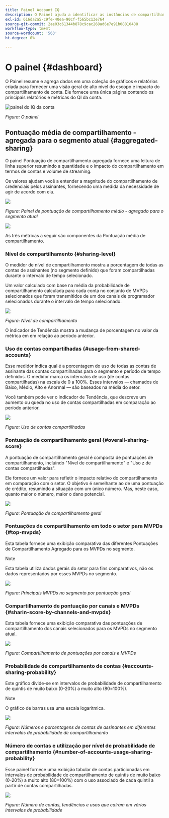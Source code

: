 ```yaml
---
title: Painel Account IQ
description: O Painel ajuda a identificar as instâncias de compartilhamento de senha ao analisar uma grande variedade de dados do assinante.
exl-id: 616da2a5-c9fe-40ea-90cf-f565bc13e764
source-git-commit: 2ae03c61344b878c9cac268ad6e7e91b08810488
workflow-type: tm+mt
source-wordcount: '563'
ht-degree: 0%

---
```


# O painel {#dashboard}

O Painel resume e agrega dados em uma coleção de gráficos e relatórios criada para fornecer uma visão geral de alto nível do escopo e impacto do compartilhamento de conta. Ele fornece uma única página contendo os principais relatórios e métricas do QI da conta.

![painel do IQ da conta](assets/dashboard-capture.png)


*Figura: O painel*

## Pontuação média de compartilhamento - agregada para o segmento atual {#aggregated-sharing}

O painel Pontuação de compartilhamento agregada fornece uma leitura de linha superior resumindo a quantidade e o impacto do compartilhamento em termos de contas e volume de streaming.

Os valores ajudam você a entender a magnitude do compartilhamento de credenciais pelos assinantes, fornecendo uma medida da necessidade de agir de acordo com ela.

![](assets/aggregate-sharing-score.png)


*Figura: Painel de pontuação de compartilhamento médio - agregado para o segmento atual*

![](assets/aggregate-sharing-score.svg)

As três métricas a seguir são componentes da Pontuação média de compartilhamento.

### Nível de compartilhamento {#sharing-level}

O medidor de nível de compartilhamento mostra a porcentagem de todas as contas de assinantes (no segmento definido) que foram compartilhadas durante o intervalo de tempo selecionado.

Um valor calculado com base na média da probabilidade de compartilhamento calculada para cada conta no conjunto de MVPDs selecionados que foram transmitidos de um dos canais de programador selecionados durante o intervalo de tempo selecionado.

![](assets/sharing-level.png)


*Figura: Nível de compartilhamento*

O indicador de Tendência mostra a mudança de porcentagem no valor da métrica em em relação ao período anterior.

### Uso de contas compartilhadas {#usage-from-shared-accounts}

Esse medidor indica qual é a porcentagem do uso de todas as contas de assinante das contas compartilhadas para o segmento e período de tempo definidos. O medidor marca os intervalos de uso (de contas compartilhadas) na escala de 0 a 100%. Esses intervalos — chamados de Baixo, Médio, Alto e Anormal — são baseados na média do setor.

Você também pode ver o indicador de Tendência, que descreve um aumento ou queda no uso de contas compartilhadas em comparação ao período anterior.

![](assets/usage-4mshared-accounts.png)


*Figura: Uso de contas compartilhadas*

### Pontuação de compartilhamento geral {#overall-sharing-score}

A pontuação de compartilhamento geral é composta de pontuações de compartilhamento, incluindo &quot;Nível de compartilhamento&quot; e &quot;Uso z de contas compartilhadas&quot;.

Ele fornece um valor para refletir o impacto relativo do compartilhamento em comparação com o setor. O objetivo é semelhante ao de uma pontuação de crédito, resumindo a situação com um único número. Mas, neste caso, quanto maior o número, maior o dano potencial.

![](assets/overall-sharing-score.png)


*Figura: Pontuação de compartilhamento geral*

<!--### MVPDs in segment {#mvpd-in-segment}

It is a table of risk indices and accounts totals for the top MVPDs ranked by overall usage or account sharing.

![](assets/mvpds-in-segment.png)-->

### Pontuações de compartilhamento em todo o setor para MVPDs {#top-mvpds}

Esta tabela fornece uma exibição comparativa das diferentes Pontuações de Compartilhamento Agregado para os MVPDs no segmento.

>[!NOTE]
>
>Esta tabela utiliza dados gerais do setor para fins comparativos, não os dados representados por esses MVPDs no segmento.

![](assets/top-mvpds.png)


*Figura: Principais MVPDs no segmento por pontuação geral*

### Compartilhamento de pontuação por canais e MVPDs {#sharin-score-by-channels-and-mvpds}

Esta tabela fornece uma exibição comparativa das pontuações de compartilhamento dos canais selecionados para os MVPDs no segmento atual.

![](assets/sharing-scores-by-channels-mvpds.png)


*Figura: Compartilhamento de pontuações por canais e MVPDs*

### Probabilidade de compartilhamento de contas {#accounts-sharing-probability}

Este gráfico divide-se em intervalos de probabilidade de compartilhamento de quintis de muito baixo (0-20%) a muito alto (80=100%).

>[!NOTE]
>
>O gráfico de barras usa uma escala logarítmica.


![](assets/dashboard-ac-sharing-prob.png)


*Figura: Números e porcentagens de contas de assinantes em diferentes intervalos de probabilidade de compartilhamento*

### Número de contas e utilização por nível de probabilidade de compartilhamento {#number-of-accounts-usage-sharing-probability}

Esse painel fornece uma exibição tabular de contas particionadas em intervalos de probabilidade de compartilhamento de quintis de muito baixo (0-20%) a muito alto (80=100%) com o uso associado de cada quintil a partir de contas compartilhadas.

![](assets/no-acc-usage-prob-level.png)


*Figura: Número de contas, tendências e usos que caíram em vários intervalos de probabilidade*

